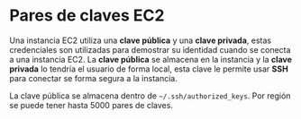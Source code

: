 # Pares de claves EC2

Una instancia EC2 utiliza una **clave pública** y una **clave privada**, estas credenciales son utilizadas para demostrar su identidad cuando se conecta a una instancia EC2. La **clave pública** se almacena en la instancia y la **clave privada** lo tendría el usuario de forma local, esta clave le permite usar **SSH** para conectar se forma segura a la instancia.

La clave pública se almacena dentro de `~/.ssh/authorized_keys`. Por región se puede tener hasta 5000 pares de claves.